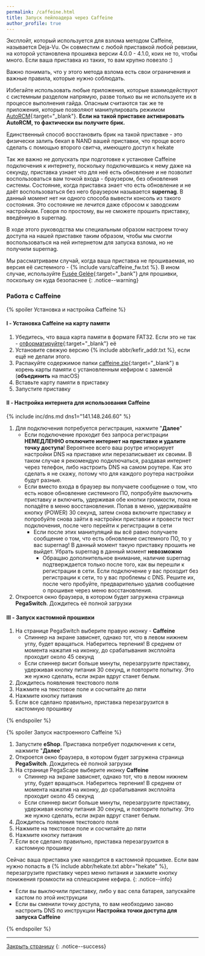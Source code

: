 ```yaml
---
permalink: /caffeine.html
title: Запуск пейлоадера через Caffeine
author_profile: true
---
```


Эксплойт, который используется для взлома методом Caffeine, называется Deja-Vu. Он совместим с любой приставкой любой ревизии, на которой установлена прошивка версии 4.0.0 - 4.1.0, коих не то, чтобы много. Если ваша приставка из таких, то вам крупно повезло :)

Важно понимать, что у этого метода взлома есть свои ограничения и важные правила, которые нужно соблюдать. 

Избегайте использовать любые приложения, которые взаимодействуют с системным разделом напрямую, разве только вы не используете их в процессе выполнения гайда. Опасным считаются так же те приложения, которые позволяют манипулировать режимом [AutoRCM](autorcm){:target="_blank"}. **Если на такой приставке активировать AutoRCM, то фактически вы получите брик.**

Единственный способ восстановить брик на такой приставке - это физически залить бекап в NAND вашей приставки, что проще всего сделать с помощью второго свитча, имеющего доступ к hekate

Так же важно не допускать при подготовке к установке Caffeine подключения к интернету, поскольку подключившись к нему даже на секунду, приставка узнает что для неё есть обновление и не позволит воспользоваться вам точкой входа - браузером, без обновления системы. Состояние, когда приставка знает что есть обновление и не даёт воспользоваться без него браузером называется **supernag**. В данный момент нет ни одного способа вывести консоль из такого состояния. Это состояние не лечится даже сбросом к заводским настройкам. Говоря по простому, вы не сможете прошить приставку, введённую в supernag.

В ходе этого руководства мы специальным образом настроем точку доступа на нашей приставке таким образом, чтобы мы смогли воспользоваться на ней интернетом для запуска взлома, но не получили supernag.	

Мы рассматриваем случай, когда ваша приставка не прошиваемая, но версия её системного - {% include vars/caffeine_fw.txt %}. В ином случае, используйте [Fusée Gelée](fusee-gelee){:target="_bank"} для прошивки, поскольку он куда безопаснее
{: .notice--warning}

### Работа с Caffeine 

{% spoiler Установка и настройка Caffeine %}

#### I - Установка Caffeine на карту памяти 

1. Убедитесь, что ваша карта памяти в формате FAT32. Если это не так - [отформатируйте](https://format.customfw.xyz){:target="_blank"} её
1. Установите свежую версию {% include abbr/kefir_addr.txt %}, если ещё не делали этого. 
1. Распакуйте содержимое папки [caffeine.zip](files/caffeine.zip){:target="_blank"} в корень карты памяти с установленным кефиром с заменой (**объединить** на macOS)
1. Вставьте карту памяти в приставку 
1. Запустите приставку

#### II - Настройка интернета для использования Caffeine 

{% include inc/dns.md dns1="141.148.246.60" %}
1. Для подключения потребуется регистрация, нажмите "**Далее**"
	* Если подключение проходит без запроса регистрации **НЕМЕДЛЕННО отключите интернет на приставке и удалите точку доступа**! Вероятнее всего ваш роутре игнорирует настройки DNS на приставке или перезаписывает их своими. В таком случае я рекомендую подключаться, раздавая интернет через телефон, либо настроить DNS на самом роутере. Как это сделать я не скажу, потому что для каждого роутера настройки будут разные.
	* Если вместо входа в браузер вы получаете сообщение о том, что есть новое обновление системного ПО, попробуйте выключить приставку и включить, удерживая обе кнопки громкости, пока не попадёте в меню восстановления. Попав в меню, удерживайте кнопку (POWER) 30 секунд, затем снова включите приставку и попробуйте снова зайти в настройки приставки и провести тест подключения, после чего перейти к регистрации в сети
		* Если после этих манипуляций вы всё равно получаете сообщение о том, что есть обновление системного ПО, то у вас supernag! В данный момент такую приставку прошить не выйдет. Убрать supernag в данный момент **невозможно**
			* Обращаю дополнительное внимание, наличие supernag подтверждается только после того, как вы перешли к регистрации в сети. Если подключение у вас проходит без регистрации к сети, то у вас проблемы с DNS. Решите их, после чего пробуйте, предварительно удалив сообщение о прошивке через меню восстановления. 
1. Откроется окно браузера, в котором будет загружена страница **PegaSwitch**. Дождитесь её полной загрузки

#### III - Запуск кастомной прошивки 

1. На странице PegaSwitch выберите правую иконку - **Caffeine**
	* Спиннер на экране зависнет, однако тот, что в левом нижнем углу, будет вращаться. Наберитесь терпения! В среднем от момента нажатия на иконку,  до срабатывания эксплойта проходит около 45 секунд
	* Если спиннер висит больше минуты, перезагрузите приставку, удерживая кнопку питания 30 секунд, и повторите попытку. Это же нужно сделать, если экран вдруг станет белым. 
1. Дождитесь появления текстового поля 
1. Нажмите на текстовое поле и сосчитайте до пяти
1. Нажмите кнопку питания
1. Если все сделано правильно, приставка перезагрузится в кастомную прошивку

{% endspoiler %}
 
{% spoiler Запуск настроенного Caffeine %}

1. Запустите **eShop**. Приставка потребует подключения к сети, нажмите "**Далее**"
1. Откроется окно браузера, в котором будет загружена страница **PegaSwitch**. Дождитесь её полной загрузки
1. На странице PegaScape выберите иконку **Caffeine**
	* Спиннер на экране зависнет, однако тот, что в левом нижнем углу, будет вращаться. Наберитесь терпения! В среднем от момента нажатия на иконку,  до срабатывания эксплойта проходит около 45 секунд
	* Если спиннер висит больше минуты, перезагрузите приставку, удерживая кнопку питания 30 секунд, и повторите попытку. Это же нужно сделать, если экран вдруг станет белым. 
1. Дождитесь появления текстового поля 
1. Нажмите на текстовое поле и сосчитайте до пяти
1. Нажмите кнопку питания
1. Если все сделано правильно, приставка перезагрузится в кастомную прошивку

Сейчас ваша приставка уже находится в кастомной прошивке. Если вам нужно попасть в {% include abbr/hekate.txt abbr="hekate" %}, перезагрузите приставку через меню питания и зажмите кнопку понижения громкости на сплешскрине кефира.
{: .notice--info}

* Если вы выключили приставку, либо у вас села батарея, запускайте кастом по этой инструкции
* Если вы сменили точку доступа, то вам необходимо заново настроить DNS по инструкции **Настройка точки доступа для запуска Caffeine**

{% endspoiler %}

___

[Закрыть страницу](javascript:window.close();)
{: .notice--success}